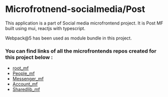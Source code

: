 # Microfrotnend-socialmedia/Post

This application is a part of Social media microfrontend project. It is Post MF built using mui, reactjs with typescript.

Webpack@5 has been used as module bundle in this project.

### You can find links of all the microfrontends repos created for this project below :

* [root_mf](https://github.com/KshitijRaj09/root_application_mf)
* [People_mf](https://github.com/KshitijRaj09/people_mf)
* [Messenger_mf](https://github.com/KshitijRaj09/messenger_mf)
* [Account_mf](https://github.com/KshitijRaj09/account_mf)
* [Sharedlib_mf](https://github.com/KshitijRaj09/sharedlib)
